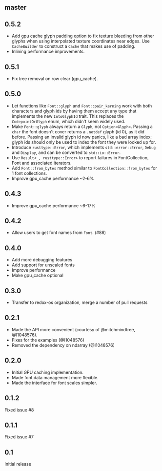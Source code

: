 ## master

## 0.5.2

* Add gpu cache glyph padding option to fix texture bleeding from other
  glyphs when using interpolated texture coordinates near edges. Use
  `CacheBuilder` to construct a `Cache` that makes use of padding.
* Inlining performance improvements.

## 0.5.1

* Fix tree removal on row clear (gpu_cache).

## 0.5.0

* Let functions like `Font::glyph` and `Font::pair_kerning` work with both
  characters and glyph ids by having them accept any type that implements the
  new `IntoGlyphId` trait. This replaces the `CodepointOrGlyph` enum, which
  didn't seem widely used.
* Make `Font::glyph` always return a `Glyph`, not `Option<Glyph>`. Passing a
  `char` the font doesn't cover returns a `.notdef` glyph (id 0), as it did
  before. Passing an invalid glyph id now panics, like a bad array index: glyph
  ids should only be used to index the font they were looked up for.
* Introduce `rusttype::Error`, which implements `std::error::Error`, `Debug` and
  `Display`, and can be converted to `std::io::Error`.
* Use `Result<_, rusttype::Error>` to report failures in FontCollection, Font
  and associated iterators.
* Add `Font::from_bytes` method similar to `FontCollection::from_bytes` for 1
  font collections.
* Improve gpu_cache performance ~2-6%

## 0.4.3

* Improve gpu_cache performance ~6-17%

## 0.4.2

* Allow users to get font names from `Font`. (#86)

## 0.4.0

* Add more debugging features
* Add support for unscaled fonts
* Improve performance
* Make gpu_cache optional

## 0.3.0

* Transfer to redox-os organization, merge a number of pull requests

## 0.2.1

* Made the API more convenient (courtesy of @mitchmindtree, @I1048576).
* Fixes for the examples (@I1048576)
* Removed the dependency on ndarray (@I1048576)

## 0.2.0

* Initial GPU caching implementation.
* Made font data management more flexible.
* Made the interface for font scales simpler.

## 0.1.2

Fixed issue #8

## 0.1.1

Fixed issue #7

## 0.1

Initial release
